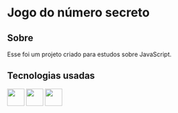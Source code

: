 <h1>Jogo do número secreto</h1>

<h2>Sobre</h2>
<p>Esse foi um projeto criado para estudos sobre JavaScript.</p>

## Tecnologias usadas
<div>
  <img src="https://cdn.jsdelivr.net/gh/devicons/devicon@latest/icons/css3/css3-original-wordmark.svg" width="40" height="40"/>
  <img src="https://cdn.jsdelivr.net/gh/devicons/devicon@latest/icons/html5/html5-original-wordmark.svg" widght="40" height="40"/>
  <img src="https://cdn.jsdelivr.net/gh/devicons/devicon@latest/icons/javascript/javascript-original.svg" widght="40" height="40"/>
</div>
